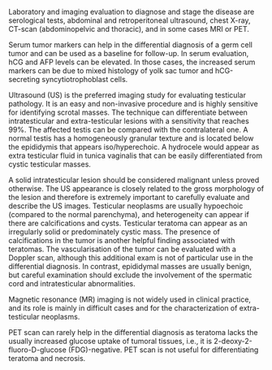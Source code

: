 Laboratory and imaging evaluation to diagnose and stage the disease are serological tests, abdominal and retroperitoneal ultrasound, chest X-ray, CT-scan (abdominopelvic and thoracic), and in some cases MRI or PET.

Serum tumor markers can help in the differential diagnosis of a germ cell tumor and can be used as a baseline for follow-up. In serum evaluation, hCG and AFP levels can be elevated. In those cases, the increased serum markers can be due to mixed histology of yolk sac tumor and hCG-secreting syncytiotrophoblast cells.

Ultrasound (US) is the preferred imaging study for evaluating testicular pathology. It is an easy and non-invasive procedure and is highly sensitive for identifying scrotal masses. The technique can differentiate between intratesticular and extra-testicular lesions with a sensitivity that reaches 99%. The affected testis can be compared with the contralateral one. A normal testis has a homogeneously granular texture and is located below the epididymis that appears iso/hyperechoic. A hydrocele would appear as extra testicular fluid in tunica vaginalis that can be easily differentiated from cystic testicular masses.

A solid intratesticular lesion should be considered malignant unless proved otherwise. The US appearance is closely related to the gross morphology of the lesion and therefore is extremely important to carefully evaluate and describe the US images. Testicular neoplasms are usually hypoechoic (compared to the normal parenchyma), and heterogeneity can appear if there are calcifications and cysts. Testicular teratoma can appear as an irregularly solid or predominately cystic mass. The presence of calcifications in the tumor is another helpful finding associated with teratomas. The vascularisation of the tumor can be evaluated with a Doppler scan, although this additional exam is not of particular use in the differential diagnosis. In contrast, epididymal masses are usually benign, but careful examination should exclude the involvement of the spermatic cord and intratesticular abnormalities.

Magnetic resonance (MR) imaging is not widely used in clinical practice, and its role is mainly in difficult cases and for the characterization of extra-testicular neoplasms.

PET scan can rarely help in the differential diagnosis as teratoma lacks the usually increased glucose uptake of tumoral tissues, i.e., it is 2-deoxy-2-fluoro-D-glucose (FDG)-negative. PET scan is not useful for differentiating teratoma and necrosis.